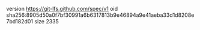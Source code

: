 version https://git-lfs.github.com/spec/v1
oid sha256:8905d50a0f7bf30991a6b6317813b9e46894a9e41aeba33d1d8208e7bd182d01
size 2335
